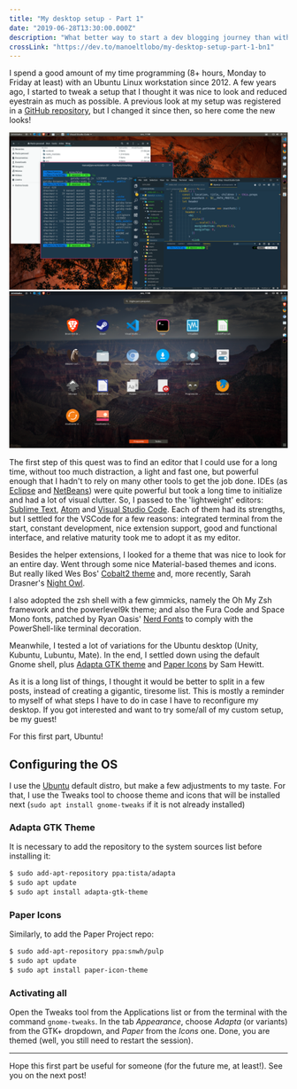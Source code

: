```yaml
---
title: "My desktop setup - Part 1"
date: "2019-06-28T13:30:00.000Z"
description: "What better way to start a dev blogging journey than with the 'print Hello World' equivalent?"
crossLink: "https://dev.to/manoeltlobo/my-desktop-setup-part-1-bn1"
---
```


I spend a good amount of my time programming (8+ hours, Monday to Friday at least) with an Ubuntu Linux workstation since 2012. A few years ago, I started to tweak a setup that I thought it was nice to look and reduced eyestrain as much as possible. A previous look at my setup was registered in a [GitHub repository](https://github.com/ManoelLobo/my-desktop-setup), but I changed it since then, so here come the new looks!

<img src="screen1.png" alt="Open application windows:  a code editor, a terminal, and a file manager"/>

<br />

<img src="screen2.png" alt="Screen showing list of the most frequently used applications"/>

<br />

The first step of this quest was to find an editor that I could use for a long time, without too much distraction, a light and fast one, but powerful enough that I hadn't to rely on many other tools to get the job done. IDEs (as [Eclipse](https://www.eclipse.org/downloads/) and [NetBeans](https://netbeans.org/)) were quite powerful but took a long time to initialize and had a lot of visual clutter. So, I passed to the 'lightweight' editors: [Sublime Text](https://www.sublimetext.com/), [Atom](https://atom.io/) and [Visual Studio Code](https://code.visualstudio.com/). Each of them had its strengths, but I settled for the VSCode for a few reasons: integrated terminal from the start, constant development, nice extension support, good and functional interface, and relative maturity took me to adopt it as my editor.

Besides the helper extensions, I looked for a theme that was nice to look for an entire day. Went through some nice Material-based themes and icons. But really liked Wes Bos' [Cobalt2 theme](https://marketplace.visualstudio.com/items?itemName=wesbos.theme-cobalt2) and, more recently, Sarah Drasner's [Night Owl](https://marketplace.visualstudio.com/items?itemName=sdras.night-owl).

I also adopted the zsh shell with a few gimmicks, namely the Oh My Zsh framework and the powerlevel9k theme; and also the Fura Code and Space Mono fonts, patched by Ryan Oasis' [Nerd Fonts](https://nerdfonts.com) to comply with the PowerShell-like terminal decoration.

Meanwhile, I tested a lot of variations for the Ubuntu desktop (Unity, Kubuntu, Lubuntu, Mate). In the end, I settled down using the default Gnome shell, plus [Adapta GTK theme](https://github.com/adapta-project/adapta-gtk-theme) and [Paper Icons](https://snwh.org/paper) by Sam Hewitt.

As it is a long list of things, I thought it would be better to split in a few posts, instead of creating a gigantic, tiresome list. This is mostly a reminder to myself of what steps I have to do in case I have to reconfigure my desktop. If you got interested and want to try some/all of my custom setup, be my guest!

For this first part, Ubuntu!

## Configuring the OS

I use the [Ubuntu](https://ubuntu.com/download/desktop) default distro, but make a few adjustments to my taste. For that, I use the Tweaks tool to choose theme and icons that will be installed next (`sudo apt install gnome-tweaks` if it is not already installed)

### Adapta GTK Theme

It is necessary to add the repository to the system sources list before installing it:

```bash
$ sudo add-apt-repository ppa:tista/adapta
$ sudo apt update
$ sudo apt install adapta-gtk-theme
```

### Paper Icons

Similarly, to add the Paper Project repo:

```bash
$ sudo add-apt-repository ppa:snwh/pulp
$ sudo apt update
$ sudo apt install paper-icon-theme
```

### Activating all

Open the Tweaks tool from the Applications list or from the terminal with the command `gnome-tweaks`. In the tab _Appearance_, choose _Adapta_ (or variants) from the GTK+ dropdown, and _Paper_ from the _Icons_ one. Done, you are themed (well, you still need to restart the session).

---

Hope this first part be useful for someone (for the future me, at least!). See you on the next post!
